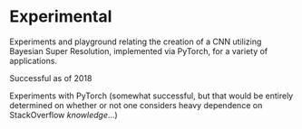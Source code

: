 # Experimental
Experiments and playground relating the creation of a CNN utilizing Bayesian Super Resolution, implemented via PyTorch, for a variety of applications.

Successful as of 2018

Experiments with PyTorch (somewhat successful, but that would be entirely determined on whether or not one considers heavy dependence on StackOverflow *knowledge*...)
